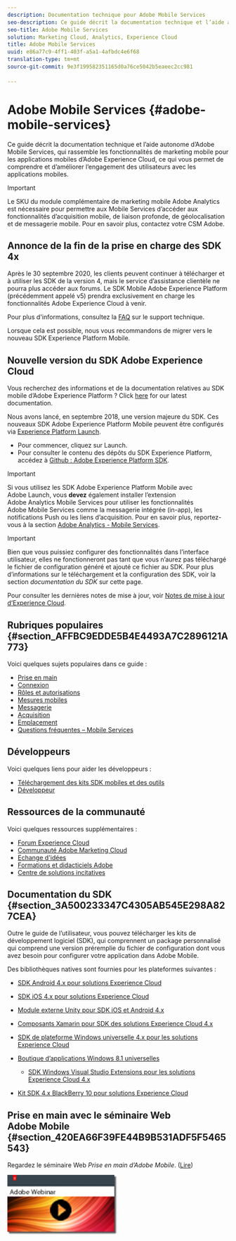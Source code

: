 ```yaml
---
description: Documentation technique pour Adobe Mobile Services
seo-description: Ce guide décrit la documentation technique et l’aide autonome d’Adobe Mobile Services, qui rassemble les fonctionnalités de marketing mobile pour les applications mobiles d’Adobe Experience Cloud, ce qui vous permet de comprendre et d’améliorer l’engagement des utilisateurs avec les applications mobiles.
seo-title: Adobe Mobile Services
solution: Marketing Cloud, Analytics, Experience Cloud
title: Adobe Mobile Services
uuid: e86a77c9-4ff1-403f-a5a1-4afbdc4e6f68
translation-type: tm+mt
source-git-commit: 9e3f199582351165d0a76ce5042b5eaeec2cc981

---
```



# Adobe Mobile Services {#adobe-mobile-services}

Ce guide décrit la documentation technique et l’aide autonome d’Adobe Mobile Services, qui rassemble les fonctionnalités de marketing mobile pour les applications mobiles d’Adobe Experience Cloud, ce qui vous permet de comprendre et d’améliorer l’engagement des utilisateurs avec les applications mobiles.

>[!IMPORTANT]
>
>Le SKU du module complémentaire de marketing mobile Adobe Analytics est nécessaire pour permettre aux Mobile Services d’accéder aux fonctionnalités d’acquisition mobile, de liaison profonde, de géolocalisation et de messagerie mobile. Pour en savoir plus, contactez votre CSM Adobe.

## Annonce de la fin de la prise en charge des SDK 4x

Après le 30 septembre 2020, les clients peuvent continuer à télécharger et à utiliser les SDK de la version 4, mais le service d’assistance clientèle ne pourra plus accéder aux forums. Le SDK Mobile Adobe Experience Platform (précédemment appelé v5) prendra exclusivement en charge les fonctionnalités Adobe Experience Cloud à venir.

Pour plus d&#39;informations, consultez la [FAQ](https://aep-sdks.gitbook.io/docs/version-4-sdk-end-of-support-faq) sur le support technique.

Lorsque cela est possible, nous vous recommandons de migrer vers le nouveau SDK Experience Platform Mobile.

## Nouvelle version du SDK Adobe Experience Cloud

Vous recherchez des informations et de la documentation relatives au SDK mobile d’Adobe Experience Platform ? Click [here](https://aep-sdks.gitbook.io/docs/) for our latest documentation.

Nous avons lancé, en septembre 2018, une version majeure du SDK. Ces nouveaux SDK Adobe Experience Platform Mobile peuvent être configurés via [Experience Platform Launch](https://www.adobe.com/experience-platform/launch.html).

* Pour commencer, cliquez sur Launch.
* Pour consulter le contenu des dépôts du SDK Experience Platform, accédez à [Github : Adobe Experience Platform SDK](https://github.com/Adobe-Marketing-Cloud/acp-sdks).

>[!IMPORTANT]
>
> Si vous utilisez les SDK Adobe Experience Platform Mobile avec Adobe Launch, vous **devez** également installer l’extension Adobe Analytics Mobile Services pour utiliser les fonctionnalités Adobe Mobile Services comme la messagerie intégrée (in-app), les notifications Push ou les liens d’acquisition. Pour en savoir plus, reportez-vous à la section [Adobe Analytics - Mobile Services](https://aep-sdks.gitbook.io/docs/using-mobile-extensions/adobe-analytics-mobile-services).

>[!IMPORTANT]
>
>Bien que vous puissiez configurer des fonctionnalités dans l’interface utilisateur, elles ne fonctionneront pas tant que vous n’aurez pas téléchargé le fichier de configuration généré et ajouté ce fichier au SDK. Pour plus d’informations sur le téléchargement et la configuration des SDK, voir la section *documentation du SDK* sur cette page.

Pour consulter les dernières notes de mise à jour, voir [Notes de mise à jour d’Experience Cloud](https://docs.adobe.com/content/help/en/release-notes/experience-cloud/current.html).

## Rubriques populaires {#section_AFFBC9EDDE5B4E4493A7C2896121A773}

Voici quelques sujets populaires dans ce guide :

* [Prise en main](/help/using/gs/gs.md)
* [Connexion](/help/using/gs/gs-signin.md)
* [Rôles et autorisations](/help/using/gs/c-mob-roles-and-permissions.md)
* [Mesures mobiles](/help/using/gs/metrics/metrics.md)
* [Messagerie](/help/using/in-app-messaging/in-app-messaging.md)
* [Acquisition](/help/using/acquisition-main/acquisition-main.md)
* [Emplacement](/help/using/location/c-location-overview.md)
* [Questions fréquentes – Mobile Services](/help/using/faq-mobile.md)

## Développeurs

Voici quelques liens pour aider les développeurs :

* [Téléchargement des kits SDK mobiles et des outils](/help/using/c-manage-app-settings/c-mob-confg-app/t-config-analytics/download-sdk.md)
* [Développeur](https://docs.adobe.com/content/help/en/analytics/implementation/home.html)

## Ressources de la communauté

Voici quelques ressources supplémentaires :

* [Forum Experience Cloud](https://forums.adobe.com/community/experience-cloud)
* [Communauté Adobe Marketing Cloud](https://helpx.adobe.com/marketing-cloud.html?promoid=KAWSE)
* [Echange d&#39;idées](https://forums.adobe.com/community/experience-cloud/analytics-cloud/analytics)
* [Formations et didacticiels Adobe](https://helpx.adobe.com/learning.html?promoid=KAUDK)
* [Centre de solutions incitatives](https://www.adobe.com/marketing-cloud.html)

## Documentation du SDK {#section_3A500233347C4305AB545E298A827CEA}

Outre le guide de l’utilisateur, vous pouvez télécharger les kits de développement logiciel (SDK), qui comprennent un package personnalisé qui comprend une version préremplie du fichier de configuration dont vous avez besoin pour configurer votre application dans Adobe Mobile.

Des bibliothèques natives sont fournies pour les plateformes suivantes :

* [SDK Android 4.x pour solutions Experience Cloud](/help/android/overview.md)
* [SDK iOS 4.x pour solutions Experience Cloud](/help/ios/overview.md)
* [Module externe Unity pour SDK iOS et Android 4.x](/help/unity/get-started.md)
* [Composants Xamarin pour SDK des solutions Experience Cloud 4.x](/help/xamarin/get-started.md)
* [SDK de plateforme Windows universelle 4.x pour les solutions Experience Cloud](/help/universal-windows/overview.md)
* [Boutique d’applications Windows 8.1 universelles](/help/windows-appstore/overview.md)

   * [SDK Windows Visual Studio Extensions pour les solutions Experience Cloud 4.x](/help/windows-appstore/extensions/win-vse-4x.md)

* [Kit SDK 4.x BlackBerry 10 pour solutions Experience Cloud](/help/blackberry/overview.md)

## Prise en main avec le séminaire Web Adobe Mobile {#section_420EA66F39FE44B9B531ADF5F5465543}

Regardez le séminaire Web *Prise en main d’Adobe Mobile*. ([Lire](https://adobe.ly/PsxCFn))

[  ![](assets/webinar.png) ](https://adobe.ly/PsxCFn)
